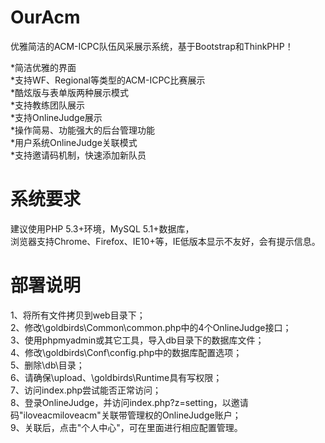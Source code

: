 OurAcm  
======  
  
优雅简洁的ACM-ICPC队伍风采展示系统，基于Bootstrap和ThinkPHP！  
  
*简洁优雅的界面  
*支持WF、Regional等类型的ACM-ICPC比赛展示  
*酷炫版与表单版两种展示模式  
*支持教练团队展示  
*支持OnlineJudge展示  
*操作简易、功能强大的后台管理功能  
*用户系统OnlineJudge关联模式  
*支持邀请码机制，快速添加新队员  
  
  
系统要求  
========  
  
建议使用PHP 5.3+环境，MySQL 5.1+数据库，  
浏览器支持Chrome、Firefox、IE10+等，IE低版本显示不友好，会有提示信息。  
  
  
部署说明  
========  
  
1、将所有文件拷贝到web目录下；  
2、修改\goldbirds\Common\common.php中的4个OnlineJudge接口；  
3、使用phpmyadmin或其它工具，导入db目录下的数据库文件；  
4、修改\goldbirds\Conf\config.php中的数据库配置选项；  
5、删除\db\目录；  
6、请确保\upload、\goldbirds\Runtime具有写权限；  
7、访问index.php尝试能否正常访问；  
8、登录OnlineJudge，并访问index.php?z=setting，以邀请码"iloveacmiloveacm"关联带管理权的OnlineJudge账户；  
9、关联后，点击"个人中心"，可在里面进行相应配置管理。  
